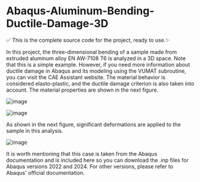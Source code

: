 # Abaqus-Aluminum-Bending-Ductile-Damage-3D

✅ This is the complete source code for the project, ready to use.✨

In this project, the three-dimensional bending of a sample made from extruded aluminum alloy EN AW-7108 T6 is analyzed in a 3D space. Note that this is a simple example. However, if you need more information about ductile damage in Abaqus and its modeling using the VUMAT subroutine, you can visit the CAE Assistant website.
The material behavior is considered elasto-plastic, and the ductile damage criterion is also taken into account. The material properties are shown in the next figure.

![image](https://github.com/user-attachments/assets/c6e8adfb-47b0-436b-9ca8-41c787f10357)

![image](https://github.com/user-attachments/assets/39eabe80-d41c-4a52-b5d7-38722fee0289)

As shown in the next figure, significant deformations are applied to the sample in this analysis.

![image](https://github.com/user-attachments/assets/e6c7c814-1424-4ba0-b148-5f1bc908f07f)

It is worth mentioning that this case is taken from the Abaqus documentation and is included here so you can download the .inp files for Abaqus versions 2022 and 2024. For other versions, please refer to Abaqus' official documentation.
